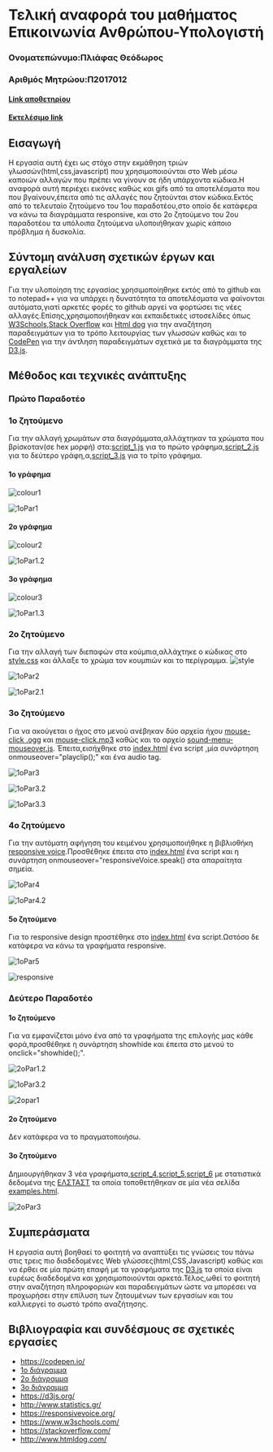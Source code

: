# Τελική αναφορά του μαθήματος Επικοινωνία Ανθρώπου-Υπολογιστή
### Ονοματεπώνυμο:Πλιάφας Θεόδωρος
### Αριθμός Μητρώου:Π2017012

#### [Link αποθετηρίου](https://github.com/Thodoros/D3js-US-educational-attainment)
#### [Εκτελέσιμο link](https://thodoros.github.io/D3js-US-educational-attainment/)

## Εισαγωγή
Η εργασία αυτή έχει ως στόχο στην εκμάθηση τριών γλωσσών(html,css,javascript) που χρησιμοποιούνται στο Web μέσω καποιών αλλαγών που πρέπει να γίνουν σε ήδη υπάρχοντα κώδικα.Η αναφορά αυτή περιέχει εικόνες καθώς και gifs από τα αποτελέσματα που που βγαίνουν,έπειτα από τις αλλαγές που ζητούνται στον κώδικα.Εκτός από το τελευταίο ζητούμενο του 1ου παραδοτέου,στο οποίο δε κατάφερα να κάνω τα διαγράμματα responsive, και στο 2ο ζητούμενο του 2ου παραδοτέου τα υπόλοιπα ζητούμενα υλοποιήθηκαν χωρίς κάποιο πρόβλημα ή δυσκολία.

## Σύντομη ανάλυση σχετικών έργων και εργαλείων
Για την υλοποίηση της εργασίας χρησιμοποίηθηκε εκτός από το github και το notepad++ για να υπάρχει η δυνατότητα τα αποτελέσματα να φαίνονται αυτόματα,γιατί αρκετές φορές το github αργεί να φορτώσει τις νέες αλλαγές.Επίσης,χρησιμοποιήθηκαν και εκπαιδετικές ιστοσελίδες όπως [W3Schools](https://www.w3schools.com/),[Stack Overflow](https://stackoverflow.com/) και [Html dog](http://www.htmldog.com/) για την αναζήτηση παραδειγμάτων για το τρόπο λειτουργίας των γλωσσών καθώς και το [CodePen](https://codepen.io/) για την άντληση παραδειγμάτων σχετικά με τα διαγράμματα της [D3.js](https://d3js.org/).

## Mέθοδος και τεχνικές ανάπτυξης

### Πρώτο Παραδοτέο

### 1ο ζητούμενο
Για την αλλαγή χρωμάτων στα διαγράμματα,αλλάχτηκαν τα χρώματα που βρίσκοταν(σε hex μορφή) στα:[script_1.js](https://github.com/Thodoros/D3js-US-educational-attainment/blob/master/assets/scripts/script_1.js) για το πρώτο γράφημα,[script_2.js](https://github.com/Thodoros/D3js-US-educational-attainment/blob/master/assets/scripts/script_2.js) για το δεύτερο γράφη,α,[script_3.js](https://github.com/Thodoros/D3js-US-educational-attainment/blob/master/assets/scripts/script_3.js) για το τρίτο γράφημα.

#### 1ο γράφημα
![colour1](colour1.png)

![1oPar1](/1oPar1.png)

#### 2ο γράφημα
![colour2](colour2.png)

![1oPar1.2](/1oPar1.2.png)

#### 3ο γράφημα
![colour3](colour3.png)

![1oPar1.3](/1oPar1.3.png)


### 2ο ζητούμενο
Για την αλλαγή των διεπαφών στα κούμπια,αλλάχτηκε ο κώδικας στο [style.css](https://github.com/Thodoros/D3js-US-educational-attainment/blob/master/assets/stylesheets/style.css) και άλλαξε το χρώμα τον κουμπιών και το περίγραμμα.
![style](style.png)

![1oPar2](1oPar2.png)

![1oPar2.1](1oPar2.1.png)


### 3ο ζητούμενο
Για να ακούγεται ο ήχος στο μενού ανέβηκαν δύο αρχεία ήχου [mouse-click .ogg](https://github.com/Thodoros/D3js-US-educational-attainment/blob/master/mouse-click%20.ogg) και [mouse-click.mp3](https://github.com/Thodoros/D3js-US-educational-attainment/blob/master/mouse-click.mp3) καθώς και το αρχείο [sound-menu-mouseover.js](https://github.com/Thodoros/D3js-US-educational-attainment/blob/master/sound-menu-mouseover.js).
Έπειτα,εισήχθηκε στο [index.html](https://github.com/Thodoros/D3js-US-educational-attainment/blob/master/index.html) ένα script ,μία συνάρτηση onmouseover="playclip();" και ένα audio tag.

![1oPar3](/1oPar3.png)

![1oPar3.2](/1oPar3.2.png)

![1oPar3.3](/1oPar3.3.png)


### 4ο ζητούμενο
Για την αυτόματη αφήγηση του κειμένου χρησιμοποιήθηκε η βιβλιοθήκη [responsive voice](https://responsivevoice.org/).Προσθέθηκε έπειτα στο [index.html](https://github.com/Thodoros/D3js-US-educational-attainment/blob/master/index.html) ένα script και η συνάρτηση onmouseover="responsiveVoice.speak() στα απαραίτητα σημεία.

![1oPar4](/1oPar4.png)

![1oPar4.2](/1oPar4.2.png)


#### 5ο ζητούμενο
Για το responsive design προστέθηκε στο  [index.html](https://github.com/Thodoros/D3js-US-educational-attainment/blob/master/index.html) ένα script.Ωστόσο δε κατάφερα να κάνω τα γραφήματα responsive.

![1οPar5](/1oPar5.png)

![responsive](/responsive.png)


### Δεύτερο Παραδοτέο

#### 1ο ζητούμενο
Για να εμφανίζεται μόνο ένα από τα γραφήματα της επιλογής μας κάθε φορά,προσθέθηκε η συνάρτηση showhide και έπειτα στο μενού το onclick="showhide();".

![2οPar1.2](/2oPar1.2.png)

![1οPar3.2](/1oPar3.2.png)

![2opar1](/2opar1.png)

#### 2ο ζητούμενο
Δεν κατάφερα να το πραγματοποιήσω.

#### 3ο ζητούμενο
Δημιουργήθηκαν 3 νέα γραφήματα,[script_4](https://github.com/Thodoros/D3js-US-educational-attainment/blob/master/assets/scripts/script_4.js),[script_5](https://github.com/Thodoros/D3js-US-educational-attainment/blob/master/assets/scripts/script_5.js),[script_6](https://github.com/Thodoros/D3js-US-educational-attainment/blob/master/assets/scripts/script_6.js) με στατιστικά δεδομένα της [ΕΛΣΤΑΣΤ](http://www.statistics.gr/) τα οποία τοποθετήθηκαν σε μία νέα σελίδα [examples.html](https://github.com/Thodoros/D3js-US-educational-attainment/blob/master/examples.html).

![2οPar3](/2oPar3.png)


## Συμπεράσματα
Η εργασία αυτή βοηθαεί το φοιτητή να αναπτύξει τις γνώσεις του πάνω στις τρεις πιο διαδεδομένες Web γλώσσες(html,CSS,Javascript) καθώς και να έρθει σε μία πρώτη επαφή με τα γραφήματα της [D3.js](https://d3js.org/) τα οποία είναι ευρέως διαδεδομένα και χρησιμοποιούνται αρκετά.Τέλος,ωθεί το φοιτητή στην αναζήτηση πληροφοριών και παραδειγμάτων ώστε να μπορέσει να προχωρήσει στην επίλυση των ζητουμένων των εργασίων και του καλλιεργεί το σωστό τρόπο αναζήτησης.

## Βιβλιογραφία και συνδέσμους σε σχετικές εργασίες

* https://codepen.io/
* [1ο διάγραμμα](https://codepen.io/borntofrappe/pen/qYWPVg)
* [2o διάγραμμα](https://codepen.io/leoneloliver/pen/LQMxJB)
* [3ο διάγραμμα](https://codepen.io/michaellee/pen/eNodMx)
* https://d3js.org/
* http://www.statistics.gr/
* https://responsivevoice.org/
* https://www.w3schools.com/
* https://stackoverflow.com/
* http://www.htmldog.com/
